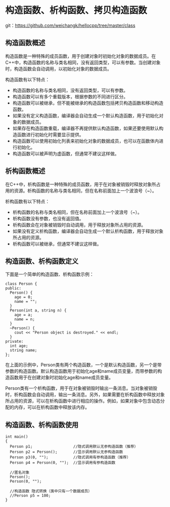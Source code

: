 # 构造函数、析构函数、拷贝构造函数
git：https://github.com/weichangk/hellocpp/tree/master/class

## 构造函数概述
构造函数是一种特殊的成员函数，用于创建对象时初始化对象的数据成员。在C++中，构造函数的名称与类名相同，没有返回类型，可以有参数。当创建对象时，构造函数会自动调用，以初始化对象的数据成员。

构造函数有以下特点：
- 构造函数的名称与类名相同，没有返回类型，可以有参数。
- 构造函数可以有多个重载版本，根据参数的不同进行区分。
- 构造函数可以被继承，但不能被继承的构造函数包括拷贝构造函数和移动构造函数。
- 如果没有定义构造函数，编译器会自动生成一个默认构造函数，用于初始化对象的数据成员。
- 如果存在构造函数重载，编译器不再提供默认构造函数，如果还要使用默认构造函数进行初始化时需要显示提供。
- 构造函数可以使用初始化列表来初始化对象的数据成员，也可以在函数体内进行初始化。
- 构造函数可以被声明为虚函数，但通常不建议这样做。

## 析构函数概述
在C++中，析构函数是一种特殊的成员函数，用于在对象被销毁时释放对象所占用的资源。析构函数的名称与类名相同，但在名称前面加上一个波浪号（~）。

析构函数有以下特点：
- 析构函数的名称与类名相同，但在名称前面加上一个波浪号（~）。
- 析构函数没有参数，也没有返回值。
- 析构函数会在对象被销毁时自动调用，用于释放对象所占用的资源。
- 如果没有定义析构函数，编译器会自动生成一个默认析构函数，用于释放对象所占用的资源。
- 析构函数可以被继承，但通常不建议这样做。

## 构造函数、析构函数定义
下面是一个简单的构造函数、析构函数示例：
```
class Person {
public:
  Person() {
    age = 0;
    name = "";
  }
  Person(int a, string n) {
    age = a;
    name = n;
  }
  ~Person() {
    cout << "Person object is destroyed." << endl;
  }
private:
  int age;
  string name;
};
```
在上面的示例中，Person类有两个构造函数，一个是默认构造函数，另一个是带参数的构造函数。默认构造函数用于初始化age和name成员变量，而带参数的构造函数用于在创建对象时初始化age和name成员变量。

Person类有一个析构函数，用于在对象被销毁时输出一条消息。当对象被销毁时，析构函数会自动调用，输出一条消息。另外，如果需要在析构函数中释放对象所占用的资源，可以在析构函数中进行相应的操作。例如，如果对象中包含动态分配的内存，可以在析构函数中释放该内存。

## 构造函数、析构函数使用
```
int main()
{
  Person p1;                  //隐式调用默认无参构造函数（推荐）
  Person p2 = Person();       //显示调用默认无参构造函数
  Person p3(0, "");           //隐式调用有参构造函数（推荐）
  Person p4 = Person(0, "");  //显示调用有参构造函数

  //匿名对象
  Person();  
  Person(0, "");  

  //构造函数 隐式转换（类中只有一个数据成员）
  //Person p5 = 100;
}
```
